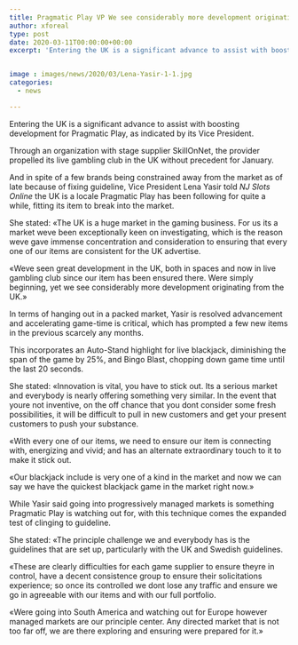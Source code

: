 ```yaml
---
title: Pragmatic Play VP We see considerably more development originating from the UK
author: xforeal 
type: post
date: 2020-03-11T00:00:00+00:00
excerpt: 'Entering the UK is a significant advance to assist with boosting development for Pragmatic Play, as indicated by its Vice President '


image : images/news/2020/03/Lena-Yasir-1-1.jpg
categories:
  - news

---
```

Entering the UK is a significant advance to assist with boosting development for Pragmatic Play, as indicated by its Vice President. 

Through an organization with stage supplier SkillOnNet, the provider propelled its live gambling club in the UK without precedent for January. 

And in spite of a few brands being constrained away from the market as of late because of fixing guideline, Vice President Lena Yasir told _NJ Slots Online_ the UK is a locale Pragmatic Play has been following for quite a while, fitting its item to break into the market. 

She stated: &#171;The UK is a huge market in the gaming business. For us its a market weve been exceptionally keen on investigating, which is the reason weve gave immense concentration and consideration to ensuring that every one of our items are consistent for the UK advertise. 

&#171;Weve seen great development in the UK, both in spaces and now in live gambling club since our item has been ensured there. Were simply beginning, yet we see considerably more development originating from the UK.&#187; 

In terms of hanging out in a packed market, Yasir is resolved advancement and accelerating game-time is critical, which has prompted a few new items in the previous scarcely any months. 

This incorporates an Auto-Stand highlight for live blackjack, diminishing the span of the game by 25&percnt;, and Bingo Blast, chopping down game time until the last 20 seconds. 

She stated: &#171;Innovation is vital, you have to stick out. Its a serious market and everybody is nearly offering something very similar. In the event that youre not inventive, on the off chance that you dont consider some fresh possibilities, it will be difficult to pull in new customers and get your present customers to push your substance. 

&#171;With every one of our items, we need to ensure our item is connecting with, energizing and vivid; and has an alternate extraordinary touch to it to make it stick out. 

&#171;Our blackjack include is very one of a kind in the market and now we can say we have the quickest blackjack game in the market right now.&#187; 

While Yasir said going into progressively managed markets is something Pragmatic Play is watching out for, with this technique comes the expanded test of clinging to guideline. 

She stated: &#171;The principle challenge we and everybody has is the guidelines that are set up, particularly with the UK and Swedish guidelines. 

&#171;These are clearly difficulties for each game supplier to ensure theyre in control, have a decent consistence group to ensure their solicitations experience; so once its controlled we dont lose any traffic and ensure we go in agreeable with our items and with our full portfolio. 

&#171;Were going into South America and watching out for Europe however managed markets are our principle center. Any directed market that is not too far off, we are there exploring and ensuring were prepared for it.&#187;
